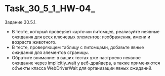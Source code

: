 # Task_30_5_1_HW-04_

Задание 30.5.1.
* В тесте, который проверяет карточки питомцев, реализуйте неявные ожидания для всех ключевых элементов: изображения, имени и возраста животного.
* В тесте, проверяющем таблицу с питомцами, добавьте явные ожидания для элементов страницы.
* Обратите внимание: в ваших тестах уже настроено неявное ожидание через implicitly_wait у веб-драйвера, а также применяются объекты класса WebDriverWait для организации явных ожиданий.
